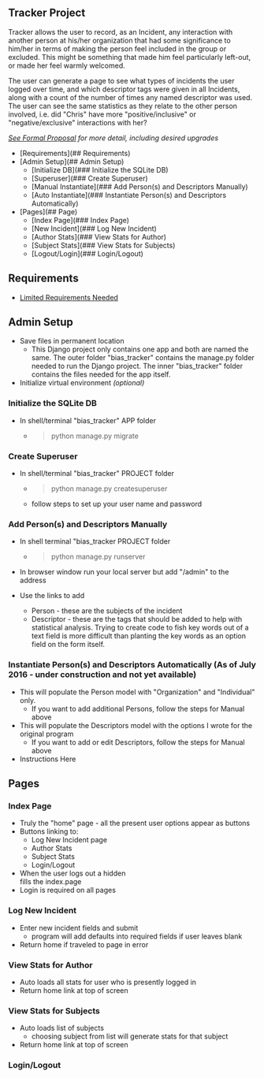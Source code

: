 ## Tracker Project

  Tracker allows the user to record, as an Incident, any interaction with another person at his/her organization that had some significance to him/her in terms of making the person feel included in the group or excluded.  This might be something that made him feel particularly left-out, or made her feel warmly welcomed.  

  The user can generate a page to see what types of incidents the user logged over time, and which descriptor tags were given in all Incidents, along with a count of the number of times any named descriptor was used.  The user can see the same statistics as they relate to the other person involved, i.e. did "Chris" have more "positive/inclusive" or "negative/exclusive" interactions with her?

  *[See Formal Proposal](Proposal_formal.md) for more detail, including desired upgrades*


* [Requirements](## Requirements)
* [Admin Setup](## Admin Setup)
  * [Initialize DB](### Initialize the SQLite DB)
  * [Superuser](### Create Superuser)
  * [Manual Instantiate](### Add Person(s) and Descriptors Manually)
  * [Auto Instantiate](### Instantiate Person(s) and Descriptors Automatically)
* [Pages](## Page)
  * [Index Page](### Index Page)
  * [New Incident](### Log New Incident)
  * [Author Stats](### View Stats for Author)
  * [Subject Stats](### View Stats for Subjects)
  * [Logout/Login](### Login/Logout)

## Requirements

* [Limited Requirements Needed](requirements.txt)

## Admin Setup

* Save files in permanent location
  * This Django project only contains one app and both are named the same.  The
  outer folder "bias_tracker" contains the manage.py folder needed to run the
  Django project.  The inner "bias_tracker" folder contains the files needed for
  the app itself.
* Initialize virtual environment *(optional)*

### Initialize the SQLite DB

* In shell/terminal "bias_tracker" APP folder
  * > python manage.py migrate

### Create Superuser
* In shell/terminal "bias_tracker" PROJECT folder
  * > python manage.py createsuperuser
  * follow steps to set up your user name and password

### Add Person(s) and Descriptors Manually
* In shell terminal "bias_tracker PROJECT folder
  * > python manage.py runserver

* In browser window run your local server but add "/admin" to the address
* Use the links to add
  * Person - these are the subjects of the incident
  * Descriptor - these are the tags that should be added to help with statistical analysis.  Trying to create code to fish key words out of a text field is more difficult than planting the key words as an option field on the form itself.

### Instantiate Person(s) and Descriptors Automatically (As of July 2016 - under construction and not yet available)
* This will populate the Person model with "Organization" and "Individual" only.
  * If you want to add additional Persons, follow the steps for Manual above
* This will populate the Descriptors model with the options I wrote for the original program
  * If you want to add or edit Descriptors, follow the steps for Manual above
* Instructions Here

## Pages

### Index Page
  * Truly the "home" page - all the present user options appear as buttons
  * Buttons linking to:
    * Log New Incident page
    * Author Stats
    * Subject Stats
    * Login/Logout
  * When the user logs out a hidden <div> fills the index.page
  * Login is required on all pages

### Log New Incident
  * Enter new incident fields and submit
    * program will add defaults into required fields if user leaves blank
  * Return home if traveled to page in error

### View Stats for Author
  * Auto loads all stats for user who is presently logged in
  * Return home link at top of screen

### View Stats for Subjects
  * Auto loads list of subjects
    * choosing subject from list will generate stats for that subject
  * Return home link at top of screen

### Login/Logout
